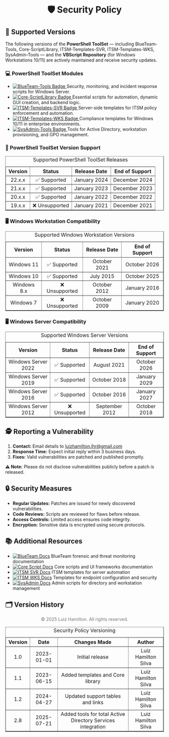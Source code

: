 <div align="center">
  <h1>🛡️ Security Policy</h1>
</div>

<section>
  <h2>📌 Supported Versions</h2>
  <p>
    The following versions of the <strong>PowerShell ToolSet</strong> — including BlueTeam-Tools, Core-ScriptLibrary, ITSM-Templates-SVR, ITSM-Templates-WKS, SysAdmin-Tools — and the <strong>VBScript Repository</strong> (for Windows Workstations 10/11) are actively maintained and receive security updates.
  </p>

  <h3>💻 PowerShell ToolSet Modules</h3>
  <ul>
    <li>
      <a href="https://github.com/brazilianscriptguy/Windows-SysAdmin-ProSuite/tree/main/BlueTeam-Tools" target="_blank" rel="noopener noreferrer">
        <img src="https://img.shields.io/badge/BlueTeam%20Tools-Forensics-orange?style=flat-square&logo=security" alt="BlueTeam-Tools Badge">
      </a>
      <span> Security, monitoring, and incident response scripts for Windows Server.</span>
    </li>
    <li>
      <a href="https://github.com/brazilianscriptguy/Windows-SysAdmin-ProSuite/tree/main/Core-ScriptLibrary" target="_blank" rel="noopener noreferrer">
        <img src="https://img.shields.io/badge/Core%20ScriptLibrary-Asset-red?style=flat-square&logo=vscode" alt="Core-ScriptLibrary Badge">
      </a>
      <span> Essential scripts for automation, dynamic GUI creation, and backend logic.</span>
    </li>
    <li>
      <a href="https://github.com/brazilianscriptguy/Windows-SysAdmin-ProSuite/tree/main/ITSM-Templates-SVR" target="_blank" rel="noopener noreferrer">
        <img src="https://img.shields.io/badge/ITSM%20Templates-SVR-purple?style=flat-square&logo=server" alt="ITSM-Templates-SVR Badge">
      </a>
      <span> Server-side templates for ITSM policy enforcement and automation.</span>
    </li>
    <li>
      <a href="https://github.com/brazilianscriptguy/Windows-SysAdmin-ProSuite/tree/main/ITSM-Templates-WKS" target="_blank" rel="noopener noreferrer">
        <img src="https://img.shields.io/badge/ITSM%20Templates-WKS-green?style=flat-square&logo=windows" alt="ITSM-Templates-WKS Badge">
      </a>
      <span> Compliance templates for Windows 10/11 in enterprise environments.</span>
    </li>
    <li>
      <a href="https://github.com/brazilianscriptguy/Windows-SysAdmin-ProSuite/tree/main/SysAdmin-Tools" target="_blank" rel="noopener noreferrer">
        <img src="https://img.shields.io/badge/SysAdmin%20Tools-Management-blue?style=flat-square&logo=windows" alt="SysAdmin-Tools Badge">
      </a>
      <span> Tools for Active Directory, workstation provisioning, and GPO management.</span>
    </li>
  </ul>

  <h3>🔧 PowerShell ToolSet Version Support</h3>
  <table border="1" style="border-collapse: collapse; width: 100%; text-align: center;">
    <caption>Supported PowerShell ToolSet Releases</caption>
    <thead>
      <tr>
        <th>Version</th>
        <th>Status</th>
        <th>Release Date</th>
        <th>End of Support</th>
      </tr>
    </thead>
    <tbody>
      <tr><td>22.x.x</td><td>✅ Supported</td><td>January 2024</td><td>December 2024</td></tr>
      <tr><td>21.x.x</td><td>✅ Supported</td><td>January 2023</td><td>December 2023</td></tr>
      <tr><td>20.x.x</td><td>✅ Supported</td><td>January 2022</td><td>December 2022</td></tr>
      <tr><td>19.x.x</td><td>❌ Unsupported</td><td>January 2021</td><td>December 2021</td></tr>
    </tbody>
  </table>

  <h3>🖥️ Windows Workstation Compatibility</h3>
  <table border="1" style="border-collapse: collapse; width: 100%; text-align: center;">
    <caption>Supported Windows Workstation Versions</caption>
    <thead>
      <tr><th>Version</th><th>Status</th><th>Release Date</th><th>End of Support</th></tr>
    </thead>
    <tbody>
      <tr><td>Windows 11</td><td>✅ Supported</td><td>October 2021</td><td>October 2026</td></tr>
      <tr><td>Windows 10</td><td>✅ Supported</td><td>July 2015</td><td>October 2025</td></tr>
      <tr><td>Windows 8.x</td><td>❌ Unsupported</td><td>October 2012</td><td>January 2016</td></tr>
      <tr><td>Windows 7</td><td>❌ Unsupported</td><td>October 2009</td><td>January 2020</td></tr>
    </tbody>
  </table>

  <h3>🖥️ Windows Server Compatibility</h3>
  <table border="1" style="border-collapse: collapse; width: 100%; text-align: center;">
    <caption>Supported Windows Server Versions</caption>
    <thead>
      <tr><th>Version</th><th>Status</th><th>Release Date</th><th>End of Support</th></tr>
    </thead>
    <tbody>
      <tr><td>Windows Server 2022</td><td>✅ Supported</td><td>August 2021</td><td>October 2026</td></tr>
      <tr><td>Windows Server 2019</td><td>✅ Supported</td><td>October 2018</td><td>January 2029</td></tr>
      <tr><td>Windows Server 2016</td><td>✅ Supported</td><td>October 2016</td><td>January 2027</td></tr>
      <tr><td>Windows Server 2012</td><td>❌ Unsupported</td><td>September 2012</td><td>October 2018</td></tr>
    </tbody>
  </table>
</section>

<section>
  <h2>🕵️ Reporting a Vulnerability</h2>
  <ol>
    <li><strong>Contact:</strong> Email details to <a href="mailto:luizhamilton.lhr@gmail.com">luizhamilton.lhr@gmail.com</a></li>
    <li><strong>Response Time:</strong> Expect initial reply within 3 business days.</li>
    <li><strong>Fixes:</strong> Valid vulnerabilities are patched and published promptly.</li>
  </ol>
  <p><strong>⚠️ Note:</strong> Please do not disclose vulnerabilities publicly before a patch is released.</p>
</section>

<section>
  <h2>🔒 Security Measures</h2>
  <ul>
    <li><strong>Regular Updates:</strong> Patches are issued for newly discovered vulnerabilities.</li>
    <li><strong>Code Reviews:</strong> Scripts are reviewed for flaws before release.</li>
    <li><strong>Access Controls:</strong> Limited access ensures code integrity.</li>
    <li><strong>Encryption:</strong> Sensitive data is encrypted using secure protocols.</li>
  </ul>
</section>

<section>
  <h2>📚 Additional Resources</h2>
  <ul>
    <li><a href="https://github.com/brazilianscriptguy/Windows-SysAdmin-ProSuite/blob/main/BlueTeam-Tools/README.md" target="_blank" rel="noopener noreferrer"><img src="https://img.shields.io/badge/BlueTeam%20Tools-Docs-orange?style=flat-square&logo=readthedocs" alt="BlueTeam Docs"></a> BlueTeam forensic and threat monitoring documentation</li>
    <li><a href="https://github.com/brazilianscriptguy/Windows-SysAdmin-ProSuite/blob/main/Core-ScriptLibrary/README.md" target="_blank" rel="noopener noreferrer"><img src="https://img.shields.io/badge/Core%20ScriptLibrary-Docs-red?style=flat-square&logo=readthedocs" alt="Core Script Docs"></a> Core scripts and UI frameworks documentation</li>
    <li><a href="https://github.com/brazilianscriptguy/Windows-SysAdmin-ProSuite/blob/main/ITSM-Templates-SVR/README.md" target="_blank" rel="noopener noreferrer"><img src="https://img.shields.io/badge/ITSM%20Templates-SVR%20Docs-purple?style=flat-square&logo=readthedocs" alt="ITSM SVR Docs"></a> ITSM templates for server automation</li>
    <li><a href="https://github.com/brazilianscriptguy/Windows-SysAdmin-ProSuite/blob/main/ITSM-Templates-WKS/README.md" target="_blank" rel="noopener noreferrer"><img src="https://img.shields.io/badge/ITSM%20Templates-WKS%20Docs-green?style=flat-square&logo=readthedocs" alt="ITSM WKS Docs"></a> Templates for endpoint configuration and security</li>
    <li><a href="https://github.com/brazilianscriptguy/Windows-SysAdmin-ProSuite/blob/main/SysAdmin-Tools/README.md" target="_blank" rel="noopener noreferrer"><img src="https://img.shields.io/badge/SysAdmin%20Tools-Docs-blue?style=flat-square&logo=readthedocs" alt="SysAdmin Docs"></a> Admin scripts for directory and workstation management</li>
  </ul>
</section>

<section>
  <h2>🗂️ Version History</h2>
  <table border="1" style="border-collapse: collapse; width: 100%; text-align: center;">
    <caption>Security Policy Versioning</caption>
    <thead>
      <tr>
        <th>Version</th>
        <th>Date</th>
        <th>Changes Made</th>
        <th>Author</th>
      </tr>
    </thead>
    <tbody>
      <tr><td>1.0</td><td>2023-01-01</td><td>Initial release</td><td>Luiz Hamilton Silva</td></tr>
      <tr><td>1.1</td><td>2023-06-15</td><td>Added templates and Core library</td><td>Luiz Hamilton Silva</td></tr>
      <tr><td>1.2</td><td>2024-04-27</td><td>Updated support tables and links</td><td>Luiz Hamilton Silva</td></tr>
      <tr><td>2.8</td><td>2025-07-21</td><td>Added tools for total Active Directory Services integration</td><td>Luiz Hamilton Silva</td></tr>
      <p align="center" style="color: #777;">&copy; 2025 Luiz Hamilton. All rights reserved.</p>
    </tbody>
  </table>
</section>
